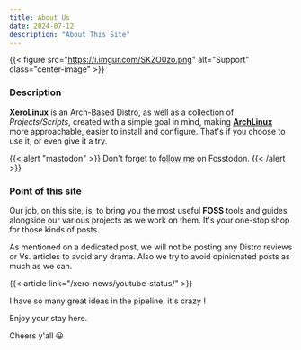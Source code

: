 ```yaml
---
title: About Us
date: 2024-07-12
description: "About This Site"
---
```


{{< figure src="https://i.imgur.com/SKZO0zo.png" alt="Support" class="center-image" >}}

### Description

**XeroLinux** is an Arch-Based Distro, as well as a collection of _Projects/Scripts_, created with a simple goal in mind, making [**ArchLinux**](https://archlinux.org) more approachable, easier to install and configure. That's if you choose to use it, or even give it a try.

{{< alert "mastodon" >}}
Don't forget to [follow me](https://fosstodon.org/@XeroLinux) on Fosstodon.
{{< /alert >}}

### Point of this site

Our job, on this site, is, to bring you the most useful **FOSS** tools and guides alongside our various projects as we work on them. It's your one-stop shop for those kinds of posts.

As mentioned on a dedicated post, we will not be posting any Distro reviews or Vs. articles to avoid any drama. Also we try to avoid opinionated posts as much as we can.

{{< article link="/xero-news/youtube-status/" >}}

I have so many great ideas in the pipeline, it's crazy !

Enjoy your stay here.

Cheers y'all 😀
